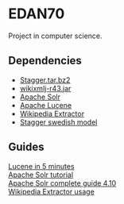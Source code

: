 EDAN70
======

Project in computer science.

## Dependencies

- [Stagger.tar.bz2](http://mumin.ling.su.se/projects/stagger/snapshot.tar.bz2)  
- [wikixmlj-r43.jar](https://wikixmlj.googlecode.com/files/wikixmlj-r43.jar)  
- [Apache Solr](http://lucene.apache.org/solr/mirrors-solr-latest-redir.html?)  
- [Apache Lucene](http://apache.mirrors.spacedump.net/lucene/java/4.10.2)  
- [Wikipedia Extractor](http://medialab.di.unipi.it/Project/SemaWiki/Tools/WikiExtractor.py)
- [Stagger swedish model](http://mumin.ling.su.se/projects/stagger/swedish.bin.bz2)

## Guides
[Lucene in 5 minutes](http://www.lucenetutorial.com/lucene-in-5-minutes.html)  
[Apache Solr tutorial](http://lucene.apache.org/solr/4_10_2/tutorial.html)  
[Apache Solr complete guide 4.10](http://archive.apache.org/dist/lucene/solr/ref-guide/apache-solr-ref-guide-4.10.pdf)  
[Wikipedia Extractor usage](http://medialab.di.unipi.it/wiki/Wikipedia_Extractor)
